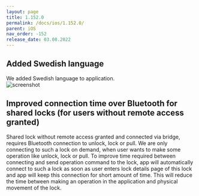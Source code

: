 ```yaml
---
layout: page
title: 1.152.0
permalink: /docs/ios/1.152.0/
parent: iOS
nav_order: -152
release_date: 03.08.2022
---
```


## Added Swedish language
We added Swedish language to application.\
![screenshot](/tedee-release-notes/docs/ios/assets/1.152.0-swedish.png)

## Improved connection time over Bluetooth for shared locks (for users without remote access granted)
Shared lock without remote access granted and connected via bridge, requires Bluetooth connection to unlock, lock or pull.
We are only connecting to such a lock on demand, when user wants to make some operation like unlock, lock or pull.
To improve time required between connecting and send operation command to the lock, app will automatically connect to such a lock as soon as user enters lock details page of this lock and app will keep this connection for short amount of time. This will reduce the time between making an operation in the application and physical movement of the lock.
